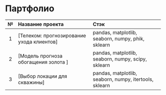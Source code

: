 # Партфолио


|   №   |  Название проекта                           | Стэк                                                   |
|:-----:|:--------------------------------------------|:-------------------------------------------------------|
|   1   | [Телеком: прогнозирование ухода клиентов]   | pandas, matplotlib, seaborn, numpy, phik, sklearn      |
|   2   | [Модель прогноза обогащения золота ]        | pandas, matplotlib, seaborn, numpy, scipy, sklearn     |
|   3   | [Выбор локации для скважины]                | pandas, matplotlib, seaborn, numpy, itertools, sklearn |

